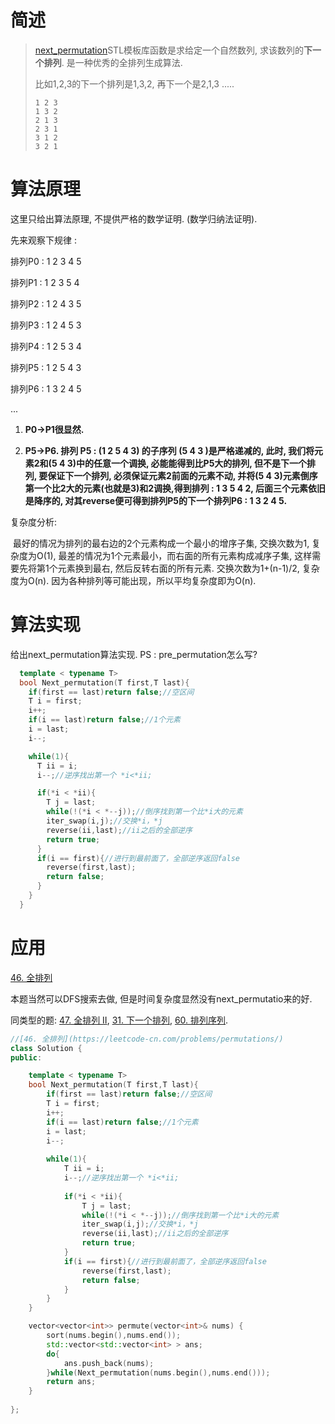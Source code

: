 # 简述

> [next_permutation](http://www.cplusplus.com/reference/algorithm/next_permutation/)STL模板库函数是求给定一个自然数列, 求该数列的**下一个排列**. 是一种优秀的全排列生成算法. 
>
> 比如1,2,3的下一个排列是1,3,2, 再下一个是2,1,3 .....
>
> ```
> 1 2 3
> 1 3 2
> 2 1 3
> 2 3 1
> 3 1 2
> 3 2 1
> ```
>
> 

# 算法原理

这里只给出算法原理, 不提供严格的数学证明. (数学归纳法证明). 

先来观察下规律 : 

排列P0 : 1 2 3 4 5

排列P1 : 1 2 3 5 4

排列P2 : 1 2 4 3 5

排列P3 : 1 2 4 5 3

排列P4 : 1 2 5 3 4

排列P5 : 1 2 5 4 3

排列P6 : 1 3 2 4 5

...

1. **P0->P1很显然.**

2. **P5->P6. 排列 P5 : (1 2 5 4 3) 的子序列 (5 4 3 )是严格递减的, 此时, 我们将元素2和(5 4 3)中的任意一个调换, 必能能得到比P5大的排列, 但不是下一个排列, 要保证下一个排列, 必须保证元素2前面的元素不动, 并将(5 4 3)元素倒序第一个比2大的元素(也就是3)和2调换,得到排列 : 1 3 5 4 2,  后面三个元素依旧是降序的, 对其reverse便可得到排列P5的下一个排列P6 : 1 3 2 4 5.**



复杂度分析:

​		最好的情况为排列的最右边的2个元素构成一个最小的增序子集, 交换次数为1, 复杂度为O(1), 最差的情况为1个元素最小，而右面的所有元素构成减序子集, 这样需要先将第1个元素换到最右, 然后反转右面的所有元素.  交换次数为1+(n-1)/2, 复杂度为O(n). 因为各种排列等可能出现，所以平均复杂度即为O(n).



# 算法实现

给出next_permutation算法实现. PS : pre_permutation怎么写?

```cpp
  template < typename T>
  bool Next_permutation(T first,T last){
    if(first == last)return false;//空区间
    T i = first;
    i++;
    if(i == last)return false;//1个元素
    i = last;
    i--;

    while(1){
      T ii = i;
      i--;//逆序找出第一个 *i<*ii;

      if(*i < *ii){
        T j = last;
        while(!(*i < *--j));//倒序找到第一个比*i大的元素
        iter_swap(i,j);//交换*i，*j
        reverse(ii,last);//ii之后的全部逆序
        return true;
      }
      if(i == first){//进行到最前面了，全部逆序返回false
        reverse(first,last);
        return false;
      }
    }
  }
```







# 应用

[46. 全排列](https://leetcode-cn.com/problems/permutations/) 

本题当然可以DFS搜索去做, 但是时间复杂度显然没有next_permutatio来的好.

同类型的题: [47. 全排列 II](https://leetcode-cn.com/problems/permutations-ii/), [31. 下一个排列](https://leetcode-cn.com/problems/next-permutation/), [60. 排列序列](https://leetcode-cn.com/problems/permutation-sequence/).

```cpp
//[46. 全排列](https://leetcode-cn.com/problems/permutations/) 
class Solution {
public:

    template < typename T>
    bool Next_permutation(T first,T last){
        if(first == last)return false;//空区间
        T i = first;
        i++;
        if(i == last)return false;//1个元素
        i = last;
        i--;
    
        while(1){
            T ii = i;
            i--;//逆序找出第一个 *i<*ii;
    
            if(*i < *ii){
                T j = last;
                while(!(*i < *--j));//倒序找到第一个比*i大的元素
                iter_swap(i,j);//交换*i，*j
                reverse(ii,last);//ii之后的全部逆序
                return true;
            }
            if(i == first){//进行到最前面了，全部逆序返回false
                reverse(first,last);
                return false;
            }
        }
    }

    vector<vector<int>> permute(vector<int>& nums) {
        sort(nums.begin(),nums.end());
        std::vector<std::vector<int> > ans;
        do{
        	ans.push_back(nums);
        }while(Next_permutation(nums.begin(),nums.end()));
        return ans;
    }
    
};
```










